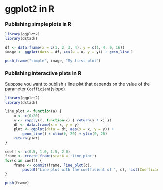 # ggplot2 in R

### Publishing simple plots in R

```r
library(ggplot2)
library(dstack)

df <- data.frame(x = c(1, 2, 3, 4), y = c(1, 4, 9, 16))
image <- ggplot(data = df, aes(x = x, y = y)) + geom_line()

push_frame("simple", image, "My first plot")
```

### Publishing interactive plots in R

Suppose you want to publish a line plot that depends on the value of the parameter `Coefficient`\(slope\).

```r
library(ggplot2)
library(dstack)

line_plot <- function(a) { 
    x <- c(0:20)
    y <- sapply(x, function(x) { return(a * x) })
    df <- data.frame(x = x, y = y)
    plot <- ggplot(data = df, aes(x = x, y = y)) + 
        geom_line() + xlim(0, 20) + ylim(0, 20)
    return(plot)
}

coeff <- c(0.5, 1.0, 1.5, 2.0)
frame <- create_frame(stack = "line_plot")
for(c in coeff) {  
    frame <- commit(frame, line_plot(c), 
        paste0("Line plot with the coefficient of ", c), list(Coefficient = a))
}

push(frame)
```

